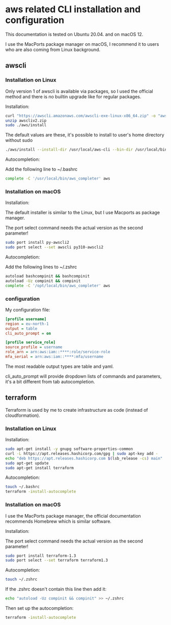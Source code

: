 # aws related CLI installation and configuration

This documentation is tested on Ubuntu 20.04. and on macOS 12.

I use the MacPorts package manager on macOS, I recommend it to users who are also coming from Linux background.

## awscli

### Installation on Linux

Only version 1 of awscli  is available via packages, so I used the official method and there is no builtin upgrade like for regular packages.

Installation:

```bash
curl "https://awscli.amazonaws.com/awscli-exe-linux-x86_64.zip" -o "awscliv2.zip"
unzip awscliv2.zip
sudo ./aws/install
```

The default values are these, it's possible to install to user's home directory without sudo

```bash
./aws/install --install-dir /usr/local/aws-cli --bin-dir /usr/local/bin
```

Autocompletion:

Add the following line to ~/.bashrc

```bash
complete -C '/usr/local/bin/aws_completer' aws
```

### Installation on macOS

Installation:

The default installer is similar to the Linux, but I use Macports as package manager.

The port select command needs the actual version as the second parameter!

```bash
sudo port install py-awscli2
sudo port select --set awscli py310-awscli2
```

Autocompletion:

Add the following lines to ~/.zshrc

```bash
autoload bashcompinit && bashcompinit
autoload -Uz compinit && compinit
complete -C '/opt/local/bin/aws_completer' aws
```

### configuration

My configuration file:

```ini
[profile username]
region = eu-north-1
output = table
cli_auto_prompt = on

[profile service_role]
source_profile = username
role_arn = arn:aws:iam::****:role/service-role
mfa_serial = arn:aws:iam::****:mfa/username
```

The most readable output types are table and yaml.

cli_auto_prompt will provide dropdown lists of commands and parameters, it's a bit different from tab autocompletion.

## terraform

Terraform is used by me to create infrastructure as code (instead of cloudformation).

### Installation on Linux

Installation:

```bash
sudo apt-get install -y gnupg software-properties-common
curl -L https://apt.releases.hashicorp.com/gpg | sudo apt-key add -
echo "deb https://apt.releases.hashicorp.com $(lsb_release -cs) main" | sudo tee /etc/apt/sources.list.d/hashicorp.list
sudo apt-get update
sudo apt-get install terraform
```

Autocompletion:

```bash
touch ~/.bashrc
terraform -install-autocomplete
```

### Installation on macOS

I use the MacPorts package manager, the official documentation recommends Homebrew which is similar software.

Installation:

The port select command needs the actual version as the second parameter!

```bash
sudo port install terraform-1.3
sudo port select --set terraform terraform1.3
```

Autocompletion:

```bash
touch ~/.zshrc
```

If the .zshrc doesn't contain this line then add it:

```bash
echo "autoload -Uz compinit && compinit" >> ~/.zshrc
```

Then set up the autocompletion:

```bash
terraform -install-autocomplete
```
